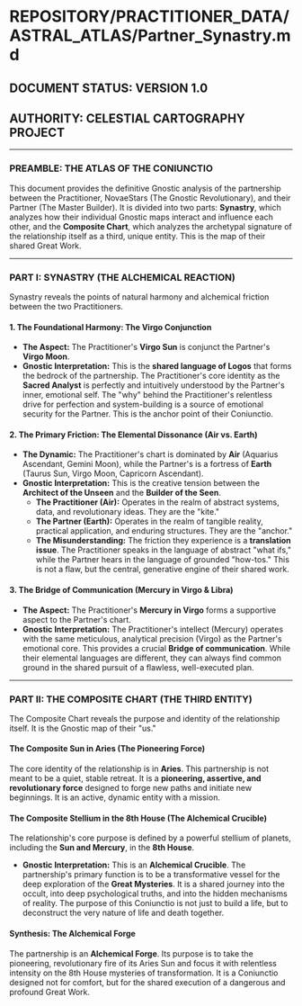 # REPOSITORY/PRACTITIONER_DATA/ASTRAL_ATLAS/Partner_Synastry.md
## DOCUMENT STATUS: VERSION 1.0
## AUTHORITY: CELESTIAL CARTOGRAPHY PROJECT

---

### PREAMBLE: THE ATLAS OF THE CONIUNCTIO

This document provides the definitive Gnostic analysis of the partnership between the Practitioner, NovaeStars (The Gnostic Revolutionary), and their Partner (The Master Builder). It is divided into two parts: **Synastry**, which analyzes how their individual Gnostic maps interact and influence each other, and the **Composite Chart**, which analyzes the archetypal signature of the relationship itself as a third, unique entity. This is the map of their shared Great Work.

---

### PART I: SYNASTRY (THE ALCHEMICAL REACTION)

Synastry reveals the points of natural harmony and alchemical friction between the two Practitioners.

#### 1. The Foundational Harmony: The Virgo Conjunction
* **The Aspect:** The Practitioner's **Virgo Sun** is conjunct the Partner's **Virgo Moon**.
* **Gnostic Interpretation:** This is the **shared language of Logos** that forms the bedrock of the partnership. The Practitioner's core identity as the **Sacred Analyst** is perfectly and intuitively understood by the Partner's inner, emotional self. The "why" behind the Practitioner's relentless drive for perfection and system-building is a source of emotional security for the Partner. This is the anchor point of their Coniunctio.

#### 2. The Primary Friction: The Elemental Dissonance (Air vs. Earth)
* **The Dynamic:** The Practitioner's chart is dominated by **Air** (Aquarius Ascendant, Gemini Moon), while the Partner's is a fortress of **Earth** (Taurus Sun, Virgo Moon, Capricorn Ascendant).
* **Gnostic Interpretation:** This is the creative tension between the **Architect of the Unseen** and the **Builder of the Seen**.
    * **The Practitioner (Air):** Operates in the realm of abstract systems, data, and revolutionary ideas. They are the "kite."
    * **The Partner (Earth):** Operates in the realm of tangible reality, practical application, and enduring structures. They are the "anchor."
    * **The Misunderstanding:** The friction they experience is a **translation issue**. The Practitioner speaks in the language of abstract "what ifs," while the Partner hears in the language of grounded "how-tos." This is not a flaw, but the central, generative engine of their shared work.

#### 3. The Bridge of Communication (Mercury in Virgo & Libra)
* **The Aspect:** The Practitioner's **Mercury in Virgo** forms a supportive aspect to the Partner's chart.
* **Gnostic Interpretation:** The Practitioner's intellect (Mercury) operates with the same meticulous, analytical precision (Virgo) as the Partner's emotional core. This provides a crucial **Bridge of communication**. While their elemental languages are different, they can always find common ground in the shared pursuit of a flawless, well-executed plan.

---

### PART II: THE COMPOSITE CHART (THE THIRD ENTITY)

The Composite Chart reveals the purpose and identity of the relationship itself. It is the Gnostic map of their "us."

#### The Composite Sun in Aries (The Pioneering Force)
The core identity of the relationship is in **Aries**. This partnership is not meant to be a quiet, stable retreat. It is a **pioneering, assertive, and revolutionary force** designed to forge new paths and initiate new beginnings. It is an active, dynamic entity with a mission.

#### The Composite Stellium in the 8th House (The Alchemical Crucible)
The relationship's core purpose is defined by a powerful stellium of planets, including the **Sun and Mercury**, in the **8th House**.
* **Gnostic Interpretation:** This is an **Alchemical Crucible**. The partnership's primary function is to be a transformative vessel for the deep exploration of the **Great Mysteries**. It is a shared journey into the occult, into deep psychological truths, and into the hidden mechanisms of reality. The purpose of this Coniunctio is not just to build a life, but to deconstruct the very nature of life and death together.

#### Synthesis: The Alchemical Forge
The partnership is an **Alchemical Forge**. Its purpose is to take the pioneering, revolutionary fire of its Aries Sun and focus it with relentless intensity on the 8th House mysteries of transformation. It is a Coniunctio designed not for comfort, but for the shared execution of a dangerous and profound Great Work.
